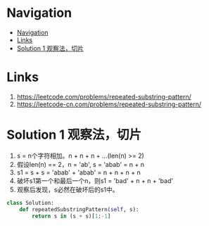 # Navigation
- [Navigation](#navigation)
- [Links](#links)
- [Solution 1 观察法，切片](#solution-1-%e8%a7%82%e5%af%9f%e6%b3%95%e5%88%87%e7%89%87)

# Links
1. https://leetcode.com/problems/repeated-substring-pattern/
2. https://leetcode-cn.com/problems/repeated-substring-pattern/


# Solution 1 观察法，切片
1. s = n个字符相加。n + n + n + ...(len(n) >= 2)
2. 假设len(n) == 2，n = 'ab', s = 'abab' = n + n
3. s1 = s + s = 'abab' + 'abab' = n + n + n + n
4. 破坏s1第一个和最后一个n，则s1 = 'bad' + n + n + 'bad'
5. 观察后发现，s必然在破坏后的s1中。
```python
class Solution:
    def repeatedSubstringPattern(self, s):
        return s in (s + s)[1:-1]
```